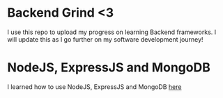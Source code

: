 # Backend Grind <3

I use this repo to upload my progress on learning Backend frameworks. I will update this as I go further on my software development journey!

# NodeJS, ExpressJS and MongoDB

I learned how to use NodeJS, ExpressJS and MongoDB [here](https://github.com/albertarielw/Learning-Backend/tree/main/NodeJS)
